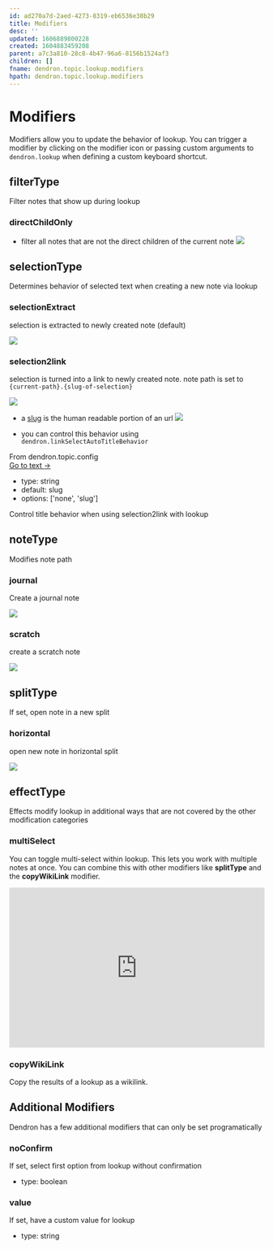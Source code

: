 ```yaml
---
id: ad270a7d-2aed-4273-8319-eb6536e38b29
title: Modifiers
desc: ''
updated: 1606889800228
created: 1604883459208
parent: a7c3a810-28c8-4b47-96a6-8156b1524af3
children: []
fname: dendron.topic.lookup.modifiers
hpath: dendron.topic.lookup.modifiers
---
```

# Modifiers

Modifiers allow you to update the behavior of lookup. You can trigger a modifier by clicking on the modifier icon or passing custom arguments to `dendron.lookup` when defining a custom keyboard shortcut. 

## filterType

Filter notes that show up during lookup

### directChildOnly

- filter all notes that are not the direct children of the current note
       ![](https://foundation-prod-assetspublic53c57cce-8cpvgjldwysl.s3-us-west-2.amazonaws.com/assets/images/lookup.dchild.jpg)

## selectionType

Determines behavior of selected text when creating a new note via lookup

### selectionExtract

selection is extracted to newly created note (default)

![](https://foundation-prod-assetspublic53c57cce-8cpvgjldwysl.s3-us-west-2.amazonaws.com/assets/images/lookup.selection.jpg)

### selection2link

selection is turned into a link to newly created note. note path is set to `{current-path}.{slug-of-selection}` 

![](https://foundation-prod-assetspublic53c57cce-8cpvgjldwysl.s3-us-west-2.amazonaws.com/assets/images/lookup.link.jpg)

- a [slug](https://stackoverflow.com/questions/19335215/what-is-a-slug) is the human readable portion of an url
  <a href="https://www.loom.com/share/abaa8083d93f4192aa480f1acef1a8b7"> 
  <img style="" src="https://cdn.loom.com/sessions/thumbnails/abaa8083d93f4192aa480f1acef1a8b7-with-play.gif"> </a>

- you can control this behavior using `dendron.linkSelectAutoTitleBehavior`



<div class="portal-container">
<div class="portal-head">
<div class="portal-backlink" >
<div class="portal-title">From <span class="portal-text-title">dendron.topic.config</span></div>
<a href="eea2b078-1acc-4071-a14e-18299fc28f48.html" class="portal-arrow">Go to text <span class="right-arrow">→</span></a>
</div>
</div>
<div id="portal-parent-anchor" class="portal-parent" markdown="1">
<div class="portal-parent-fader-top"></div>
<div class="portal-parent-fader-bottom"></div>        
  

- type: string
- default: slug
- options:  ['none', 'slug']

Control title behavior when using selection2link with lookup



</div>    
</div>


## noteType

Modifies note path

### journal

Create a journal note

![](https://foundation-prod-assetspublic53c57cce-8cpvgjldwysl.s3-us-west-2.amazonaws.com/assets/images/lookup.journal.jpg)

### scratch

create a scratch note

![](https://foundation-prod-assetspublic53c57cce-8cpvgjldwysl.s3-us-west-2.amazonaws.com/assets/images/lookup.scratch.jpg)

## splitType

If set, open note in a new split

### horizontal

open new note in horizontal split

![](https://foundation-prod-assetspublic53c57cce-8cpvgjldwysl.s3-us-west-2.amazonaws.com/assets/images/lookup.splitType.jpg)

## effectType

Effects modify lookup in additional ways that are not covered by the other modification categories

### multiSelect

You can toggle multi-select within lookup. This lets you work with multiple notes at once. You can combine this with other modifiers like **splitType** and the **copyWikiLink** modifier. 

<div style="position: relative; padding-bottom: 62.5%; height: 0;"><iframe src="https://www.loom.com/embed/913ff5490ba9445787ff1063be749658" frameborder="0" webkitallowfullscreen mozallowfullscreen allowfullscreen style="position: absolute; top: 0; left: 0; width: 100%; height: 100%;"></iframe></div>

### copyWikiLink

Copy the results of a lookup as a wikilink.

## Additional Modifiers

Dendron has a few additional modifiers that can only be set programatically

### noConfirm

If set, select first option from lookup without confirmation

- type: boolean

### value

If set, have a custom value for lookup

- type: string


